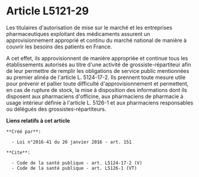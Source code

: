# Article L5121-29

Les titulaires d'autorisation de mise sur le marché et les entreprises pharmaceutiques exploitant des médicaments assurent un
approvisionnement approprié et continu du marché national de manière à couvrir les besoins des patients en France. 

A cet effet, ils approvisionnent de manière appropriée et continue tous les établissements autorisés au titre d'une activité
de grossiste-répartiteur afin de leur permettre de remplir les obligations de service public mentionnées au premier alinéa de
l'article L. 5124-17-2. Ils prennent toute mesure utile pour prévenir et pallier toute difficulté d'approvisionnement et
permettent, en cas de rupture de stock, la mise à disposition des informations dont ils disposent aux pharmaciens d'officine,
aux pharmaciens de pharmacie à usage intérieur définie à l'article L. 5126-1 et aux pharmaciens responsables ou délégués des
grossistes-répartiteurs.

**Liens relatifs à cet article**

	**Créé par**:

	  - Loi n°2016-41 du 26 janvier 2016 - art. 151

	**Cite**:

	  - Code de la santé publique - art. L5124-17-2 (V)
	  - Code de la santé publique - art. L5126-1 (VT)
